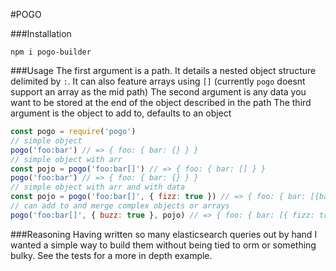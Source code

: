 #POGO

###Installation
```
npm i pogo-builder
```
###Usage
The first argument is a path. It details a nested object structure delimited by `:`. It can also feature arrays using `[]` (currently `pogo` doesnt support an array as the mid path)
The second argument is any data you want to be stored at the end of the object described in the path
The third argument is the object to add to, defaults to an object
```js
const pogo = require('pogo')
// simple object
pogo('foo:bar') // => { foo: { bar: {} } }
// simple object with arr
const pojo = pogo('foo:bar[]') // => { foo: { bar: [] } }
pogo('foo:bar') // => { foo: { bar: {} } }
// simple object with arr and with data
const pojo = pogo('foo:bar[]', { fizz: true }) // => { foo: { bar: [{bar: true}] } }
// can add to and merge complex objects or arrays
pogo('foo:bar[]', { buzz: true }, pojo) // => { foo: { bar: [{ fizz: true }, { buzz: true }] })
```
###Reasoning
Having written so many elasticsearch queries out by hand I wanted a simple way to build them without being tied to orm or something bulky. See the tests for a more in depth example.
